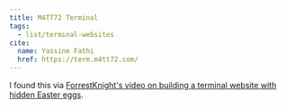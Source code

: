 ```yaml
---
title: M4TT72 Terminal
tags:
  - list/terminal-websites
cite:
  name: Yassine Fathi
  href: https://term.m4tt72.com/
---
```


I found this via [ForrestKnight's video on building a terminal website with hidden Easter eggs](https://www.youtube.com/watch?v=KtYby2QN0kQ).

